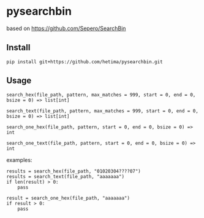 # pysearchbin

based on https://github.com/Sepero/SearchBin

## Install

```
pip install git+https://github.com/hetima/pysearchbin.git
```

## Usage
```
search_hex(file_path, pattern, max_matches = 999, start = 0, end = 0, bsize = 0) => list[int]

search_text(file_path, pattern, max_matches = 999, start = 0, end = 0, bsize = 0) => list[int]

search_one_hex(file_path, pattern, start = 0, end = 0, bsize = 0) => int

search_one_text(file_path, pattern, start = 0, end = 0, bsize = 0) => int
```
examples:
```
results = search_hex(file_path, "01020304????07")
results = search_text(file_path, "aaaaaaa")
if len(result) > 0:
    pass

result = search_one_hex(file_path, "aaaaaaa")
if result > 0:
    pass

```

